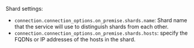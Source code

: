 Shard settings:

* `connection.connection_options.on_premise.shards.name`: Shard name that the service will use to distinguish shards from each other.
* `connection.connection_options.on_premise.shards.hosts`: specify the FQDNs or IP addresses of the hosts in the shard.
